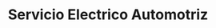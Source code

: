 ---
title: "Servicio Electrico Automotriz"
url: /quito/servicio-electrico-automotriz-avenida-rumichaca/
shop: reparación de automóviles
---